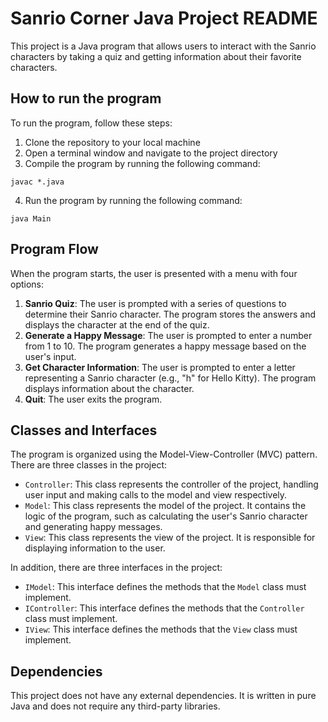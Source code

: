 # Sanrio Corner Java Project README

This project is a Java program that allows users to interact with the Sanrio characters by taking a quiz and getting information about their favorite characters.

## How to run the program

To run the program, follow these steps:

1. Clone the repository to your local machine
2. Open a terminal window and navigate to the project directory
3. Compile the program by running the following command:
```
javac *.java
```
4. Run the program by running the following command:
```
java Main
```

## Program Flow

When the program starts, the user is presented with a menu with four options:

1. **Sanrio Quiz**: The user is prompted with a series of questions to determine their Sanrio character. The program stores the answers and displays the character at the end of the quiz.
2. **Generate a Happy Message**: The user is prompted to enter a number from 1 to 10. The program generates a happy message based on the user's input.
3. **Get Character Information**: The user is prompted to enter a letter representing a Sanrio character (e.g., "h" for Hello Kitty). The program displays information about the character.
4. **Quit**: The user exits the program.

## Classes and Interfaces

The program is organized using the Model-View-Controller (MVC) pattern. There are three classes in the project:

- `Controller`: This class represents the controller of the project, handling user input and making calls to the model and view respectively. 
- `Model`: This class represents the model of the project. It contains the logic of the program, such as calculating the user's Sanrio character and generating happy messages.
- `View`: This class represents the view of the project. It is responsible for displaying information to the user.

In addition, there are three interfaces in the project:

- `IModel`: This interface defines the methods that the `Model` class must implement.
- `IController`: This interface defines the methods that the `Controller` class must implement.
- `IView`: This interface defines the methods that the `View` class must implement.

## Dependencies

This project does not have any external dependencies. It is written in pure Java and does not require any third-party libraries.
